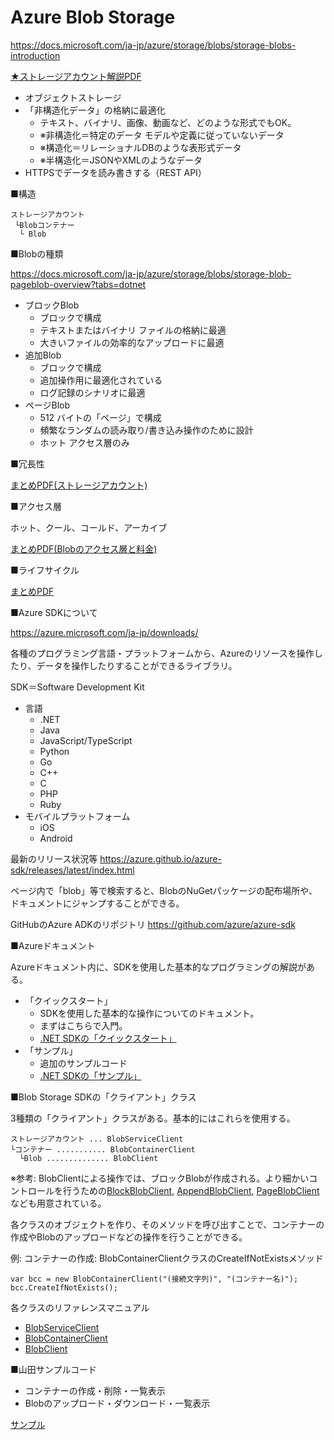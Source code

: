 # Azure Blob Storage

https://docs.microsoft.com/ja-jp/azure/storage/blobs/storage-blobs-introduction

[★ストレージアカウント解説PDF](../AZ-104-2023/pdf/ストレージアカウント.pdf)

- オブジェクトストレージ
- 「非構造化データ」の格納に最適化
  - テキスト、バイナリ、画像、動画など、どのような形式でもOK。
  - ※非構造化＝特定のデータ モデルや定義に従っていないデータ
  - ※構造化＝リレーショナルDBのような表形式データ
  - ※半構造化＝JSONやXMLのようなデータ
- HTTPSでデータを読み書きする（REST API）

■構造

```
ストレージアカウント
 └Blobコンテナー
  └ Blob
```

■Blobの種類

https://docs.microsoft.com/ja-jp/azure/storage/blobs/storage-blob-pageblob-overview?tabs=dotnet

- ブロックBlob
  - ブロックで構成
  - テキストまたはバイナリ ファイルの格納に最適
  - 大きいファイルの効率的なアップロードに最適
- 追加Blob
  - ブロックで構成
  - 追加操作用に最適化されている
  - ログ記録のシナリオに最適
- ページBlob
  - 512 バイトの「ページ」で構成
  - 頻繁なランダムの読み取り/書き込み操作のために設計
  - ホット アクセス層のみ

■冗長性

<!--
[まとめPDF](../AZ-104/pdf/mod07/ストレージ冗長化.pdf)
-->
[まとめPDF(ストレージアカウント)](../AZ-104-2023/pdf/%E3%82%B9%E3%83%88%E3%83%AC%E3%83%BC%E3%82%B8%E3%82%A2%E3%82%AB%E3%82%A6%E3%83%B3%E3%83%88.pdf)

■アクセス層

ホット、クール、コールド、アーカイブ
<!--
[まとめPDF](../AZ-104/pdf/mod07/アクセス層.pdf)
-->

[まとめPDF(Blobのアクセス層と料金)](../AZ-104-2023/pdf/Azure%20Blob%20Storage%E3%81%AE%E6%96%99%E9%87%91.pdf)

■ライフサイクル

[まとめPDF](../AZ-104/pdf/mod07/ライフサイクルルール.pdf)

■Azure SDKについて

https://azure.microsoft.com/ja-jp/downloads/

各種のプログラミング言語・プラットフォームから、Azureのリソースを操作したり、データを操作したりすることができるライブラリ。

SDK＝Software Development Kit

- 言語
  - .NET
  - Java
  - JavaScript/TypeScript
  - Python
  - Go
  - C++
  - C
  - PHP
  - Ruby
- モバイルプラットフォーム
  - iOS
  - Android

最新のリリース状況等
https://azure.github.io/azure-sdk/releases/latest/index.html

ページ内で「blob」等で検索すると、BlobのNuGetパッケージの配布場所や、ドキュメントにジャンプすることができる。

GitHubのAzure ADKのリポジトリ
https://github.com/azure/azure-sdk


■Azureドキュメント

Azureドキュメント内に、SDKを使用した基本的なプログラミングの解説がある。

- 「クイックスタート」
  - SDKを使用した基本的な操作についてのドキュメント。
  - まずはこちらで入門。
  - [.NET SDKの「クイックスタート」](https://docs.microsoft.com/ja-jp/azure/storage/blobs/storage-quickstart-blobs-dotnet)
- 「サンプル」
  - 追加のサンプルコード
  - [.NET SDKの「サンプル」](https://docs.microsoft.com/ja-jp/azure/storage/blobs/storage-quickstart-blobs-dotnet)


■Blob Storage SDKの「クライアント」クラス

3種類の「クライアント」クラスがある。基本的にはこれらを使用する。

```
ストレージアカウント ... BlobServiceClient
└コンテナー ........... BlobContainerClient
  └Blob .............. BlobClient
```

※参考: BlobClientによる操作では、ブロックBlobが作成される。より細かいコントロールを行うための[BlockBlobClient](https://docs.microsoft.com/en-us/dotnet/api/azure.storage.blobs.specialized.blockblobclient?view=azure-dotnet), [AppendBlobClient](https://docs.microsoft.com/en-us/dotnet/api/azure.storage.blobs.specialized.appendblobclient?view=azure-dotnet), [PageBlobClient](https://docs.microsoft.com/en-us/dotnet/api/azure.storage.blobs.specialized.pageblobclient?view=azure-dotnet) なども用意されている。

各クラスのオブジェクトを作り、そのメソッドを呼び出すことで、コンテナーの作成やBlobのアップロードなどの操作を行うことができる。


例: コンテナーの作成: BlobContainerClientクラスのCreateIfNotExistsメソッド

```
var bcc = new BlobContainerClient("(接続文字列)", "(コンテナー名)");
bcc.CreateIfNotExists();
```

各クラスのリファレンスマニュアル

- [BlobServiceClient](https://docs.microsoft.com/ja-jp/dotnet/api/azure.storage.blobs.blobserviceclient?view=azure-dotnet)
- [BlobContainerClient](https://docs.microsoft.com/ja-jp/dotnet/api/azure.storage.blobs.blobcontainerclient?view=azure-dotnet)
- [BlobClient](https://docs.microsoft.com/ja-jp/dotnet/api/azure.storage.blobs.blobclient?view=azure-dotnet)

■山田サンプルコード

- コンテナーの作成・削除・一覧表示
- Blobのアップロード・ダウンロード・一覧表示

[サンプル](../AZ-204/sample/blob/Program.cs)
